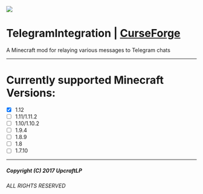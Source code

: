 ![](https://telegram.org/img/t_logo.png)
# TelegramIntegration | [CurseForge](https://minecraft.curseforge.com/projects/telegram-integration)
A Minecraft mod for relaying various messages to Telegram chats


---
# Currently supported Minecraft Versions:
  - [x] 1.12
  - [ ] 1.11/1.11.2
  - [ ] 1.10/1.10.2
  - [ ] 1.9.4
  - [ ] 1.8.9
  - [ ] 1.8
  - [ ] 1.7.10
---


##### Copyright (C) 2017 UpcraftLP

###### ALL RIGHTS RESERVED

